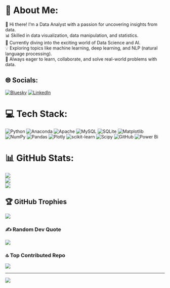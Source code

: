 # 💫 About Me:
👋 Hi there! I’m a Data Analyst with a passion for uncovering insights from data.  <br>📊 Skilled in data visualization, data manipulation, and statistics. <br>🤖 Currently diving into the exciting world of Data Science and AI.  <br>💡 Exploring topics like machine learning, deep learning, and NLP (natural language processing). <br>🌱 Always eager to learn, collaborate, and solve real-world problems with data. <br>


## 🌐 Socials:
[![Bluesky](https://img.shields.io/badge/bluesky-0285FF?style=for-the-badge&logo=bluesky&logoColor=%23FFFFFF)](https://bsky.app/profile/Pratikkulkarni18) [![LinkedIn](https://img.shields.io/badge/LinkedIn-%230077B5.svg?logo=linkedin&logoColor=white)](https://linkedin.com/in/linkedin.com/in/pratik-kulkarni18) 

# 💻 Tech Stack:
![Python](https://img.shields.io/badge/python-3670A0?style=for-the-badge&logo=python&logoColor=ffdd54) ![Anaconda](https://img.shields.io/badge/Anaconda-%2344A833.svg?style=for-the-badge&logo=anaconda&logoColor=white) ![Apache](https://img.shields.io/badge/apache-%23D42029.svg?style=for-the-badge&logo=apache&logoColor=white) ![MySQL](https://img.shields.io/badge/mysql-4479A1.svg?style=for-the-badge&logo=mysql&logoColor=white) ![SQLite](https://img.shields.io/badge/sqlite-%2307405e.svg?style=for-the-badge&logo=sqlite&logoColor=white) ![Matplotlib](https://img.shields.io/badge/Matplotlib-%23ffffff.svg?style=for-the-badge&logo=Matplotlib&logoColor=black) ![NumPy](https://img.shields.io/badge/numpy-%23013243.svg?style=for-the-badge&logo=numpy&logoColor=white) ![Pandas](https://img.shields.io/badge/pandas-%23150458.svg?style=for-the-badge&logo=pandas&logoColor=white) ![Plotly](https://img.shields.io/badge/Plotly-%233F4F75.svg?style=for-the-badge&logo=plotly&logoColor=white) ![scikit-learn](https://img.shields.io/badge/scikit--learn-%23F7931E.svg?style=for-the-badge&logo=scikit-learn&logoColor=white) ![Scipy](https://img.shields.io/badge/SciPy-%230C55A5.svg?style=for-the-badge&logo=scipy&logoColor=%white) ![GitHub](https://img.shields.io/badge/github-%23121011.svg?style=for-the-badge&logo=github&logoColor=white) ![Power Bi](https://img.shields.io/badge/power_bi-F2C811?style=for-the-badge&logo=powerbi&logoColor=black)
# 📊 GitHub Stats:
![](https://github-readme-stats.vercel.app/api?username=Pratikkulkarni18&theme=aura&hide_border=false&include_all_commits=false&count_private=false)<br/>
![](https://github-readme-streak-stats.herokuapp.com/?user=Pratikkulkarni18&theme=aura&hide_border=false)<br/>
![](https://github-readme-stats.vercel.app/api/top-langs/?username=Pratikkulkarni18&theme=aura&hide_border=false&include_all_commits=false&count_private=false&layout=compact)

## 🏆 GitHub Trophies
![](https://github-profile-trophy.vercel.app/?username=Pratikkulkarni18&theme=radical&no-frame=false&no-bg=true&margin-w=4)

### ✍️ Random Dev Quote
![](https://quotes-github-readme.vercel.app/api?type=vetical&theme=dark)

### 🔝 Top Contributed Repo
![](https://github-contributor-stats.vercel.app/api?username=Pratikkulkarni18&limit=5&theme=dark&combine_all_yearly_contributions=true)

---
[![](https://visitcount.itsvg.in/api?id=Pratikkulkarni18&icon=1&color=0)](https://visitcount.itsvg.in)

<!-- Proudly created with GPRM ( https://gprm.itsvg.in ) -->
